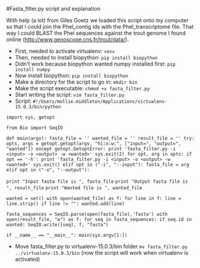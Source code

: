 #Fasta_filter.py script and explanation

With help (a lot) from Giles Goetz we loaded this script onto my computer so that I could join the Phel_contig ids with the Phel_transcriptome file. That way I could BLAST the Phel sequences against the trout genome I found online (http://www.genoscope.cns.fr/trout/data/).

- First, needed to activate virtualenv:
	`venv`
- Then, needed to install biopython:
	`pip install biopython`
- Didn't work because biopython wanted numpy installed first:
	`pip install numpy`
- Now install biopython:
	`pip install biopython`
- Make a directory for the script to go in:
	`mkdir bin`
- Make the script executable:
	`chmod +x fasta_filter.py`
- Start writing the script:
	`vim fasta_filter.py`
- Script:
`#!/Users/mollie.middleton/Applications/virtualenv-15.0.3/bin/python`

`import sys, getopt`

`from Bio import SeqIO`

`def main(argv):
    fasta_file = ''
    wanted_file = ''
    result_file = ''
    try:
        opts, args = getopt.getopt(argv, "hi:o:w:", ["input=", "output=", "wanted"])
    except getopt.GetoptError:
        print 'fasta_filter.py -i <input> -o <output> -w <wanted>'
        sys.exit(2)
    for opt, arg in opts:
        if opt == '-h':
            print 'fasta_filter.py -i <input> -o <output> -w <wanted>'
            sys.exit()
        elif opt in ("-i", "--input"):
            fasta_file = arg
        elif opt in ("-o", "--output"):`

 `print "Input fasta file is ", fasta_file`
    `print "Output fasta file is ", result_file`
    `print "Wanted file is ", wanted_file`

   `wanted = set()
   with open(wanted_file) as f:
        for line in f:
            line = line.strip()
            if line != "":
                wanted.add(line)`

   `fasta_sequences = SeqIO.parse(open(fasta_file),'fasta')
   with open(result_file, "w") as f:
        for seq in fasta_sequences:
            if seq.id in wanted:
                SeqIO.write([seq], f, "fasta")`

`if __name__ == "__main__":
    main(sys.argv[1:])`

- Move fasta_filter.py to virtualenv-15.0.3/bin folder
	`mv fasta_filter.py ../virtualenv-15.0.3/bin`
	(now the script will work when virtualenv is activated)